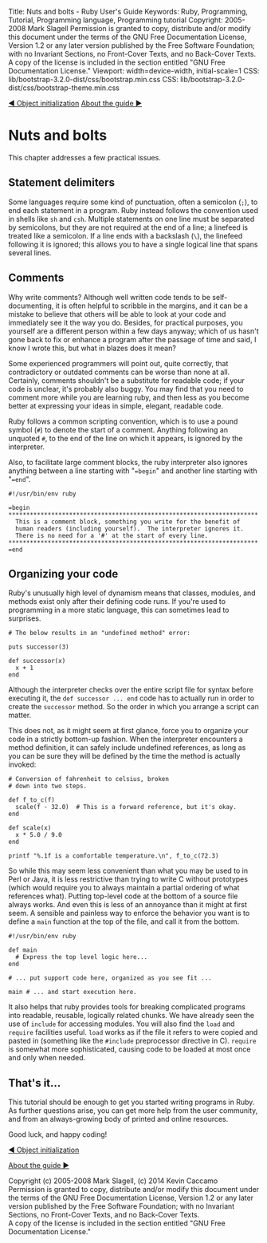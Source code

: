 Title: Nuts and bolts - Ruby User's Guide
Keywords: Ruby, Programming, Tutorial, Programming language, Programming tutorial
Copyright: 2005-2008 Mark Slagell
           Permission is granted to copy, distribute and/or modify this document under the terms of the GNU Free Documentation License, Version 1.2 or any later version published by the Free Software Foundation; with no Invariant Sections, no Front-Cover Texts, and no Back-Cover Texts.
           A copy of the license is included in the section entitled "GNU Free Documentation License."
Viewport: width=device-width, initial-scale=1
CSS: lib/bootstrap-3.2.0-dist/css/bootstrap.min.css
CSS: lib/bootstrap-3.2.0-dist/css/bootstrap-theme.min.css

<div class="container">
<!-- Previous page -->
<a href="objinitialization.html" class="btn btn-default">&#9668; Object initialization</a>
<!-- Next page -->
<a href="about.html" class="btn btn-default">About the guide &#9658;</a>

Nuts and bolts
==============

This chapter addresses a few practical issues.

Statement delimiters
--------------------
Some languages require some kind of punctuation, often a semicolon
(`;`), to end each statement in a program.  Ruby
instead follows the convention used in shells like `sh` and
`csh`.  Multiple statements on one line must be
separated by semicolons, but they are not required at the end of a
line; a linefeed is treated like a semicolon.  If a line ends
with a backslash (`\`), the linefeed following it is
ignored; this allows you to have a single logical line that spans
several lines.

Comments
--------

Why write comments?  Although well written code tends to be
self-documenting, it is often helpful to scribble in the margins, and
it can be a mistake to believe that others will be able to look at
your code and immediately see it the way you do. Besides, for
practical purposes, you yourself are a different person within a few
days anyway; which of us hasn't gone back to fix or enhance a program
after the passage of time and said, I know I wrote this, but what in
blazes does it mean?

Some experienced programmers will point out, quite correctly, that
contradictory or outdated comments can be worse than none at all.
Certainly, comments shouldn't be a substitute for readable code; if
your code is unclear, it's probably also buggy.  You may find that you
need to comment more while you are learning ruby, and then less as you
become better at expressing your ideas in simple, elegant, readable
code.

Ruby follows a common scripting convention, which is to use a pound
symbol (`#`) to denote the start of a comment.  Anything
following an unquoted `#`, to the end of the line on which it
appears, is ignored by the interpreter.

Also, to facilitate large comment blocks, the ruby interpreter also
ignores anything between a line starting with "`=begin`" and
another line starting with "`=end`".

    #!/usr/bin/env ruby

    =begin
    **********************************************************************
      This is a comment block, something you write for the benefit of
      human readers (including yourself).  The interpreter ignores it.
      There is no need for a '#' at the start of every line.
    **********************************************************************
    =end

Organizing your code
--------------------

Ruby's unusually high level of dynamism means that classes, modules,
and methods exist only after their defining code runs.  If you're used
to programming in a more static language, this can sometimes lead to
surprises.

    # The below results in an "undefined method" error:

    puts successor(3)

    def successor(x)
      x + 1
    end

Although the interpreter checks over the entire script file for
syntax before executing it, the `def successor ... end` code
has to actually run in order to create the `successor` method.
So the order in which you arrange a script can matter.

This does not, as it might seem at first glance, force you to
organize your code in a strictly bottom-up fashion.  When the
interpreter encounters a method definition, it can safely include
undefined references, as long as you can be sure they will be defined
by the time the method is actually invoked:

    # Conversion of fahrenheit to celsius, broken
    # down into two steps.

    def f_to_c(f)
      scale(f - 32.0)  # This is a forward reference, but it's okay.
    end

    def scale(x)
      x * 5.0 / 9.0
    end

    printf "%.1f is a comfortable temperature.\n", f_to_c(72.3)

So while this may seem less convenient than what you may be used to
in Perl or Java, it is less restrictive than trying to write C without
prototypes (which would require you to always maintain a partial
ordering of what references what).  Putting top-level code at the
bottom of a source file always works.  And even this is less of an
annoyance than it might at first seem.  A sensible and painless way to
enforce the behavior you want is to define a `main` function at
the top of the file, and call it from the bottom.

    #!/usr/bin/env ruby

    def main
      # Express the top level logic here...
    end

    # ... put support code here, organized as you see fit ...

    main # ... and start execution here.

It also helps that ruby provides tools for breaking complicated
programs into readable, reusable, logically related chunks.  We have
already seen the use of `include` for accessing modules.  You
will also find the `load` and `require` facilities useful.
`load` works as if the file it refers to were copied and pasted
in (something like the `#include` preprocessor directive in
C). `require` is somewhat more sophisticated, causing code
to be loaded at most once and only when needed.

That's it...
------------

This tutorial should be enough to get you started writing programs in
Ruby.  As further questions arise, you can get more help from the user
community, and from an always-growing body of printed and online
resources.

Good luck, and happy coding!

<!-- Previous page -->
<a href="objinitialization.html" class="btn btn-default">&#9668; Object initialization</a>
<!-- Next page -->
<a href="about.html" class="btn btn-default">About the guide &#9658;</a>

Copyright (c) 2005-2008 Mark Slagell, (c) 2014 Kevin Caccamo  
Permission is granted to copy, distribute and/or modify this document under the terms of the GNU Free Documentation License, Version 1.2 or any later version published by the Free Software Foundation; with no Invariant Sections, no Front-Cover Texts, and no Back-Cover Texts.  
A copy of the license is included in the section entitled "GNU Free Documentation License."

</div>
<script src="lib/jquery-1.11.1.min.js"></script>
<script src="lib/bootstrap-3.2.0-dist/js/bootstrap.min.js"></script>
<script src="kbdnav.js"></script>
